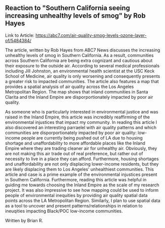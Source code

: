 ## Reaction to "Southern California seeing increasing unhealthy levels of smog" by Rob Hayes
Link to Article: https://abc7.com/air-quality-smog-levels-ozone-layer-of/5484384/

The article, written by Rob Hayes from ABC7 News discusses the increasing unhealthy levels of smog in Southern California. As a result, communities across Southern California are being extra cognizant and cautious about their exposure to the outside air. According to several medical professionals including Jill Johnston, an environmental health scientist at the USC Keck School of Medicine, air quality is only worsening and consequently presents a greater risk to impacted communities. The article also features a map that provides a spatial analysis of air quality across the Los Angeles Metropolitan Region. The map shows that inland communities in Santa Clarita and the Inland Empire are disporportionately impacted by poor air quality.

As someone who is particularly interested in environmental justice and was raised in the Inland Empire, this article was incredibly reaffirming of the environmental injustices that impact my community. In reading this article I also discovered an interesting parraelel with air quality patterns and which communities are disporportionately impacted by poor air quality: low-income people are currently being pushed out of LA due to housing shortage and unaffordability to more affordable places like the Inland Empire where they are trading cleaner air for unhealthy air. Obviously, they are not making this air trade out of real preference, but rather out of necessity to live in a place they can afford. Furthermore, housing shortages and unaffordability are not only displacing lower-income residents, but they are likely displacing them to Los Angeles' unhealthiest communities. This article and case is a prime example of the environmental injustices present in Southern California. Furthermore, reading this article was helpful in guiding me towards choosing the Inland Empire as the scale of my research project. It was also impressive to see how mapping could be used to inform people of environmental inequities by providing air quality spatial data points across the LA Metropolitan Region. Similarly, I plan to use spatial data as a tool to uncover and present patterns/relationships in relation to ineuqities impacting Black/POC low-income communities. 

Written by Brian R.
